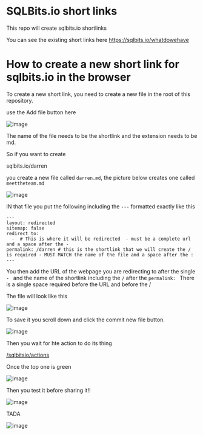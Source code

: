 # SQLBits.io short links

This repo will create sqlbits.io shortlinks

You can see the existing short links here https://sqlbits.io/whatdowehave

# How to create a new short link for sqlbits.io in the browser

To create a new short link, you need to create a new file in the root of this repository.

use the Add file button here

![image](https://user-images.githubusercontent.com/6729780/211768161-0363bc21-f685-4aad-b0e6-437211346d2b.png)

The name of the file needs to be the shortlink and the extension needs to be md.

So if you want to create  

sqlbits.io/darren  

you create a new file called `darren.md`, the picture below creates one called `meettheteam.md`

![image](https://user-images.githubusercontent.com/6729780/211768657-c7ec98c7-3d28-484d-bd62-c130d051054f.png)

IN that file you put the following including the `---` formatted exactly like this

````
---
layout: redirected
sitemap: false
redirect_to:
  -  # This is where it will be redirected  - must be a complete url and a space after the -
permalink: /darren # this is the shortlink that we will create the / is required - MUST MATCH the name of the file amd a space after the :
---
````

You then add the URL of the webpage you are redirecting to after the single `- ` and the name of the shortlink including the `/` after the `permalink: ` There is a single space required before the URL and before the /

The file will look like this

![image](https://user-images.githubusercontent.com/6729780/211769290-f1913086-6abf-4c1f-9d4d-eb084b1eba5a.png)

To save it you scroll down and click the commit new file button.

![image](https://user-images.githubusercontent.com/6729780/211770576-1064bbf7-bb96-4b68-91c6-7647cbe42a08.png)

Then you wait for hte action to do its thing

[/sqlbitsio/actions](/sqlbitsio/actions)

Once the top one is green

![image](https://user-images.githubusercontent.com/6729780/211775268-0afcf9c3-46fd-498a-87f8-93c5c2417f37.png)


Then you test it before sharing it!!

![image](https://user-images.githubusercontent.com/6729780/211770889-1e5d826f-b33c-4eee-87eb-3d94771d603d.png)

TADA

![image](https://user-images.githubusercontent.com/6729780/211770999-26b39072-7509-4f9b-b120-5ba1c33cb458.png)

